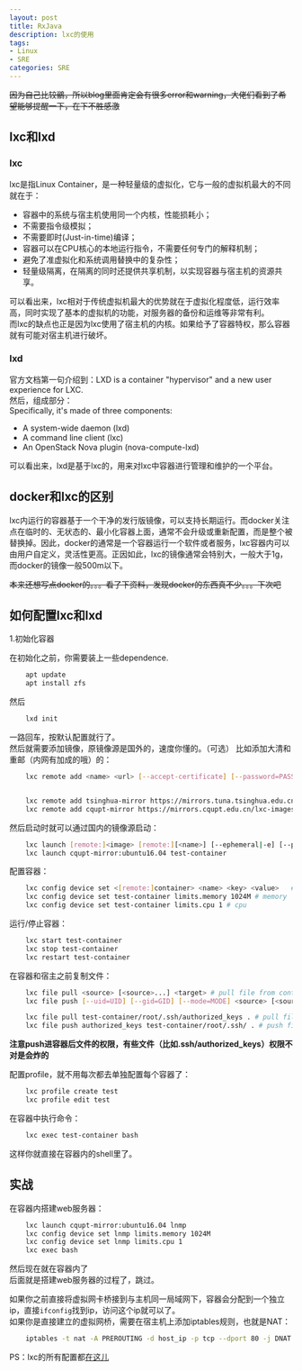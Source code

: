 ```yaml
---
layout: post
title: RxJava
description: lxc的使用
tags:
- Linux
- SRE
categories: SRE
---
```


~~因为自己比较鶸，所以blog里面肯定会有很多error和warning，大佬们看到了希望能够提醒一下，在下不胜感激~~

## lxc和lxd

### lxc

lxc是指Linux Container，是一种轻量级的虚拟化，它与一般的虚拟机最大的不同就在于：

- 容器中的系统与宿主机使用同一个内核，性能损耗小；
- 不需要指令级模拟；
- 不需要即时(Just-in-time)编译；
- 容器可以在CPU核心的本地运行指令，不需要任何专门的解释机制；
- 避免了准虚拟化和系统调用替换中的复杂性；
- 轻量级隔离，在隔离的同时还提供共享机制，以实现容器与宿主机的资源共享。

可以看出来，lxc相对于传统虚拟机最大的优势就在于虚拟化程度低，运行效率高，同时实现了基本的虚拟机的功能，对服务器的备份和运维等非常有利。    
而lxc的缺点也正是因为lxc使用了宿主机的内核。如果给予了容器特权，那么容器就有可能对宿主机进行破坏。    

### lxd

官方文档第一句介绍到：LXD is a container "hypervisor" and a new user experience for LXC.    
然后，组成部分：    
Specifically, it's made of three components:
- A system-wide daemon (lxd)
- A command line client (lxc)
- An OpenStack Nova plugin (nova-compute-lxd)

可以看出来，lxd是基于lxc的，用来对lxc中容器进行管理和维护的一个平台。


## docker和lxc的区别

lxc内运行的容器基于一个干净的发行版镜像，可以支持长期运行。而docker关注点在临时的、无状态的、最小化容器上面，通常不会升级或重新配置，而是整个被替换掉。因此，docker的通常是一个容器运行一个软件或者服务，lxc容器内可以由用户自定义，灵活性更高。正因如此，lxc的镜像通常会特别大，一般大于1g，而docker的镜像一般500m以下。

~~本来还想写点docker的。。。看了下资料，发现docker的东西真不少。。。下次吧~~

## 如何配置lxc和lxd

1.初始化容器

在初始化之前，你需要装上一些dependence.

```bash
    apt update
    apt install zfs
```

然后

```bash
    lxd init
```

一路回车，按默认配置就行了。    
然后就需要添加镜像，原镜像源是国外的，速度你懂的。（可选）
比如添加大清和重邮（内网有加成的哦）的：

```bash
    lxc remote add <name> <url> [--accept-certificate] [--password=PASSWORD] [--public] [--protocol=PROTOCOL] # usage 


    lxc remote add tsinghua-mirror https://mirrors.tuna.tsinghua.edu.cn/lxc-images --public
    lxc remote add cqupt-mirror https://mirrors.cqupt.edu.cn/lxc-images --public
```

然后启动时就可以通过国内的镜像源启动：

```bash
    lxc launch [remote:]<image> [remote:][<name>] [--ephemeral|-e] [--profile|-p <profile>...] [--config|-c <key=value>...]  # usage
    lxc launch cqupt-mirror:ubuntu16.04 test-container
```

配置容器：

```bash
    lxc config device set <[remote:]container> <name> <key> <value>   # usage
    lxc config device set test-container limits.memory 1024M # memory
    lxc config device set test-container limits.cpu 1 # cpu
```

运行/停止容器：

```bash
    lxc start test-container
    lxc stop test-container
    lxc restart test-container
```

在容器和宿主之前复制文件：

```bash
    lxc file pull <source> [<source>...] <target> # pull file from container
    lxc file push [--uid=UID] [--gid=GID] [--mode=MODE] <source> [<source>...] <target>  # push file into container

    lxc file pull test-container/root/.ssh/authorized_keys . # pull file /root/.ssh/authorized_keys in container to current dir
    lxc file push authorized_keys test-container/root/.ssh/ . # push file authorized_keys into container/root/.ssh/ 
```

**注意push进容器后文件的权限，有些文件（比如.ssh/authorized_keys）权限不对是会炸的**


配置profile，就不用每次都去单独配置每个容器了：

```bash
    lxc profile create test
    lxc profile edit test
```

在容器中执行命令：

```bash
    lxc exec test-container bash
```

这样你就直接在容器内的shell里了。

## 实战

在容器内搭建web服务器：

```bash
    lxc launch cqupt-mirror:ubuntu16.04 lnmp
    lxc config device set lnmp limits.memory 1024M 
    lxc config device set lnmp limits.cpu 1 
    lxc exec bash
```

然后现在就在容器内了   
后面就是搭建web服务器的过程了，跳过。    

如果你之前直接将虚拟网卡桥接到与主机同一局域网下，容器会分配到一个独立ip，直接`ifconfig`找到ip，访问这个ip就可以了。    
如果你是直接建立的虚拟网桥，需要在宿主机上添加iptables规则，也就是NAT：

```bash
    iptables -t nat -A PREROUTING -d host_ip -p tcp --dport 80 -j DNAT --to-destination container_ip:80 # replace host_ip and aontainer_ip with yours
```

PS：lxc的所有配置都[在这儿](https://github.com/lxc/lxd/blob/master/doc/configuration.md)
